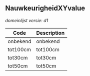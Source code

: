 ## NauwkeurigheidXYvalue

*domeinlijst versie: d1* 

 |Code |Description	|
|	---	|	---	|
| onbekend | onbekend |
| tot100cm | tot100cm |
| tot30cm | tot30cm |
| tot50cm | tot50cm |
